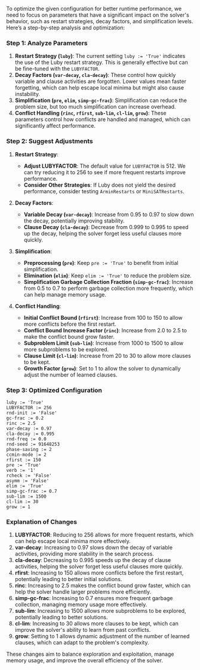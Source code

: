 To optimize the given configuration for better runtime performance, we need to focus on parameters that have a significant impact on the solver's behavior, such as restart strategies, decay factors, and simplification levels. Here’s a step-by-step analysis and optimization:

### Step 1: Analyze Parameters
1. **Restart Strategy (`luby`)**: The current setting `luby := 'True'` indicates the use of the Luby restart strategy. This is generally effective but can be fine-tuned with the `LUBYFACTOR`.
2. **Decay Factors (`var-decay`, `cla-decay`)**: These control how quickly variable and clause activities are forgotten. Lower values mean faster forgetting, which can help escape local minima but might also cause instability.
3. **Simplification (`pre`, `elim`, `simp-gc-frac`)**: Simplification can reduce the problem size, but too much simplification can increase overhead.
4. **Conflict Handling (`rinc`, `rfirst`, `sub-lim`, `cl-lim`, `grow`)**: These parameters control how conflicts are handled and managed, which can significantly affect performance.

### Step 2: Suggest Adjustments
1. **Restart Strategy**:
   - **Adjust LUBYFACTOR**: The default value for `LUBYFACTOR` is 512. We can try reducing it to 256 to see if more frequent restarts improve performance.
   - **Consider Other Strategies**: If Luby does not yield the desired performance, consider testing `ArminRestarts` or `MiniSATRestarts`.

2. **Decay Factors**:
   - **Variable Decay (`var-decay`)**: Increase from 0.95 to 0.97 to slow down the decay, potentially improving stability.
   - **Clause Decay (`cla-decay`)**: Decrease from 0.999 to 0.995 to speed up the decay, helping the solver forget less useful clauses more quickly.

3. **Simplification**:
   - **Preprocessing (`pre`)**: Keep `pre := 'True'` to benefit from initial simplification.
   - **Elimination (`elim`)**: Keep `elim := 'True'` to reduce the problem size.
   - **Simplification Garbage Collection Fraction (`simp-gc-frac`)**: Increase from 0.5 to 0.7 to perform garbage collection more frequently, which can help manage memory usage.

4. **Conflict Handling**:
   - **Initial Conflict Bound (`rfirst`)**: Increase from 100 to 150 to allow more conflicts before the first restart.
   - **Conflict Bound Increase Factor (`rinc`)**: Increase from 2.0 to 2.5 to make the conflict bound grow faster.
   - **Subproblem Limit (`sub-lim`)**: Increase from 1000 to 1500 to allow more subproblems to be explored.
   - **Clause Limit (`cl-lim`)**: Increase from 20 to 30 to allow more clauses to be kept.
   - **Growth Factor (`grow`)**: Set to 1 to allow the solver to dynamically adjust the number of learned clauses.

### Step 3: Optimized Configuration
```plaintext
luby := 'True'
LUBYFACTOR := 256
rnd-init := 'False'
gc-frac := 0.2
rinc := 2.5
var-decay := 0.97
cla-decay := 0.995
rnd-freq := 0.0
rnd-seed := 91648253
phase-saving := 2
ccmin-mode := 2
rfirst := 150
pre := 'True'
verb := '1'
rcheck := 'False'
asymm := 'False'
elim := 'True'
simp-gc-frac := 0.7
sub-lim := 1500
cl-lim := 30
grow := 1
```

### Explanation of Changes
1. **LUBYFACTOR**: Reducing to 256 allows for more frequent restarts, which can help escape local minima more effectively.
2. **var-decay**: Increasing to 0.97 slows down the decay of variable activities, providing more stability in the search process.
3. **cla-decay**: Decreasing to 0.995 speeds up the decay of clause activities, helping the solver forget less useful clauses more quickly.
4. **rfirst**: Increasing to 150 allows more conflicts before the first restart, potentially leading to better initial solutions.
5. **rinc**: Increasing to 2.5 makes the conflict bound grow faster, which can help the solver handle larger problems more efficiently.
6. **simp-gc-frac**: Increasing to 0.7 ensures more frequent garbage collection, managing memory usage more effectively.
7. **sub-lim**: Increasing to 1500 allows more subproblems to be explored, potentially leading to better solutions.
8. **cl-lim**: Increasing to 30 allows more clauses to be kept, which can improve the solver's ability to learn from past conflicts.
9. **grow**: Setting to 1 allows dynamic adjustment of the number of learned clauses, which can adapt to the problem's complexity.

These changes aim to balance exploration and exploitation, manage memory usage, and improve the overall efficiency of the solver.